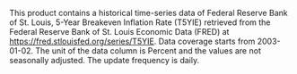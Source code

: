 This product contains a historical time-series data of Federal Reserve Bank of St. Louis, 5-Year Breakeven Inflation Rate (T5YIE) retrieved from the Federal Reserve Bank of St. Louis Economic Data (FRED) at https://fred.stlouisfed.org/series/T5YIE. Data coverage starts from 2003-01-02. The unit of the data column is Percent and the values are not seasonally adjusted. The update frequency is daily.